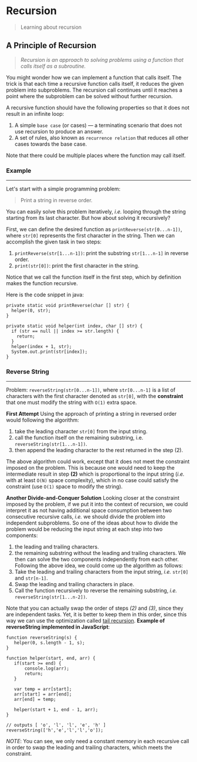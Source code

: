 Recursion
===================
> Learning about recursion

A Principle of Recursion
-------------
>
>*Recursion is an approach to solving problems using a function that calls itself as a subroutine.*
>

You might wonder how we can implement a function that calls itself. The trick is that each time a recursive function calls itself, it reduces the given problem into subproblems. The recursion call continues until it reaches a point where the subproblem can be solved without further recursion.

A recursive function should have the following properties so that it does not result in an infinite loop:

1.  A simple `base case` (or cases) — a terminating scenario that does not use recursion to produce an answer.
2.  A set of rules, also known as `recurrence relation` that reduces all other cases towards the base case.

Note that there could be multiple places where the function may call itself.

### Example

----------

Let's start with a simple programming problem:

> Print a string in reverse order.

You can easily solve this problem iteratively, _i.e._ looping through the string starting from its last character. But how about solving it recursively?

First, we can define the desired function as `printReverse(str[0...n-1])`, where `str[0]` represents the first character in the string. Then we can accomplish the given task in two steps:

1.  `printReverse(str[1...n-1])`: print the substring `str[1...n-1]` in reverse order.
2.  `print(str[0])`: print the first character in the string.

Notice that we call the function itself in the first step, which by definition makes the function recursive.

Here is the code snippet in java:
```
private static void printReverse(char [] str) {
  helper(0, str);
}

private static void helper(int index, char [] str) {
  if (str == null || index >= str.length) {
    return;
  }
  helper(index + 1, str);
  System.out.print(str[index]);
}
```

### Reverse String

----------
Problem: ```reverseString(str[0...n-1])```, where ```str[0...n-1]``` is a list of characters with the first character denoted as ```str[0]```, with the **constraint** that one must modify the string with ```O(1)``` extra space.

**First Attempt**
Using the approach of printing a string in reversed order would following the algorithm:
1.	take the leading character ```str[0]``` from the input string.
2.	call the function itself on the remaining substring, i.e. ```reverseString(str[1...n-1])```.
3.	then append the leading character to the rest returned in the step (2).

The above algorithm could work, except that it does not meet the constraint imposed on the problem.
This is because one would need to keep the intermediate result in step **(2)** which is proportional to the input string (*i.e.* with at least ```O(N)``` space complexity), which in no case could satisfy the constraint (use ```O(1)``` space to modify the string).

**Another Divide-and-Conquer Solution**
Looking closer at the constraint imposed by the problem, if we put it into the context of recursion, we could interpret it as not having additional space consumption between two consecutive recursive calls, *i.e.* we should divide the problem into independent subproblems.
So one of the ideas about how to divide the problem would be reducing the input string at each step into two components:
1.	the leading and trailing characters.
2.	the remaining substring without the leading and trailing characters.
We then can solve the two components independently from each other.
Following the above idea, we could come up the algorithm as follows:
3.	Take the leading and trailing characters from the input string, *i.e.* ```str[0]``` and ```str[n-1]```.
4.	Swap the leading and trailing characters in place.
5.	Call the function recursively to reverse the remaining substring, *i.e.* ```reverseString(str[1...n-2])```.

Note that you can actually swap the order of steps *(2)* and *(3)*, since they are independent tasks.
Yet, it is better to keep them in this order, since this way we can use the optimization called [tail recursion](https://en.wikipedia.org/wiki/Tail_call).
 **Example of reverseString implemented in JavaScript**:
 ```
function reverseString(s) {
	helper(0, s.length - 1, s);
}

function helper(start, end, arr) {
	if(start >= end) {
		console.log(arr);
		return;
	}

	var temp = arr[start];
	arr[start] = arr[end];
	arr[end] = temp;

	helper(start + 1, end - 1, arr);
}

// outputs [ 'o', 'l', 'l', 'e', 'h' ]
reverseString(['h','e','l','l','o']);
 ```

 *NOTE*: You can see, we only need a constant memory in each recursive call in order to swap the leading and trailing characters, which meets the constraint.
